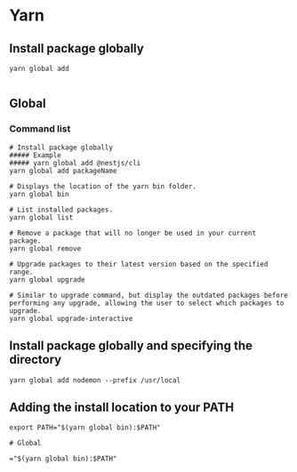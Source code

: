 # Yarn

## Install package globally

```text
yarn global add 


```

## Global

### Command list

```text
# Install package globally
##### Example
##### yarn global add @nestjs/cli
yarn global add packageName

# Displays the location of the yarn bin folder.
yarn global bin

# List installed packages.
yarn global list

# Remove a package that will no longer be used in your current package.
yarn global remove

# Upgrade packages to their latest version based on the specified range.
yarn global upgrade

# Similar to upgrade command, but display the outdated packages before performing any upgrade, allowing the user to select which packages to upgrade.
yarn global upgrade-interactive
```

## Install package globally and specifying the directory

```text
yarn global add nodemon --prefix /usr/local
```

## Adding the install location to your PATH

```text
export PATH="$(yarn global bin):$PATH"

# Global

="$(yarn global bin):$PATH"

```

## 


